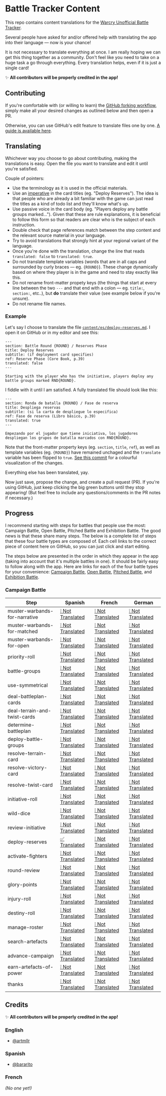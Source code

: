 # Battle Tracker Content

This repo contains content translations for the [Warcry Unofficial Battle Tracker](https://tracker.warcryunofficial.com).

Several people have asked for and/or offered help with translating the app into their language — now is your chance!

It is not necessary to translate everything at once. I am really hoping we can get this thing together as a community. Don't feel like you need to take on a huge task a go through everything. Every translation helps, even if it is just a single card!

:sparkles: **All contributors will be properly credited in the app!**

## Contributing

If you're comfortable with (or willing to learn) the [GitHub forking workflow](https://guides.github.com/activities/forking/), simply make all your desired changes as outlined below and then open a PR.

Otherwise, you can use GitHub's edit feature to translate files one by one. [A guide is available here](https://help.github.com/en/github/managing-files-in-a-repository/editing-files-in-your-repository).

## Translating

Whichever way you choose to go about contributing, making the translations is easy. Open the file you want to translate and edit it until you're satisfied.

Couple of pointers:

- Use the terminology as it is used in the official materials.
- Use an [imperative](https://en.wikipedia.org/wiki/Imperative_mood) in the card titles (eg. "Deploy Reserves"). The idea is that people who are already a bit familiar with the game can just read the titles as a kind of todo list and they'll know what's up.
- Use passive voice in the card body (eg. "Players deploy any battle groups marked..."). Given that these are rule explanations, it is beneficial to follow this form so that readers are clear who is the subject of each instruction.
- Double check that page references match between the step content and the relevant source material in your language.
- Try to avoid translations that strongly hint at your regional variant of the language.
- Once you're done with the translation, change the line that reads `translated: false` to `translated: true`.
- Do not translate template variables (words that are in all caps and surrounded by curly braces — eg. `{ROUND}`). These change dynamically based on where they player is in the game and need to stay exactly like this.
- Do not rename front-matter propety keys (the things that start at every line between the two `---` and that end with a colon — eg. `title:`, `section:`, etc..), but **do** translate their value (see example below if you're unsure).
- Do not rename file names.

### Example

Let's say I choose to translate the file [`content/es/deploy-reserves.md`](./content/es/deploy-reserves.md). I open it on GitHub or in my editor and see this:

```
---
section: Battle Round {ROUND} / Reserves Phase
title: Deploy Reserves
subtitle: (if deployment card specifies)
ref: Reserve Phase (Core Book, p.39)
translated: false
---

Starting with the player who has the initiative, players deploy any battle groups marked RND{ROUND}.
```

I fiddle with it until I am satisfied. A fully translated file should look like this:

```
---
section: Ronda de batalla {ROUND} / Fase de reserva
title: Despliega reservas
subtitle: (si la carta de despliegue lo especifica)
ref: Fase de reserva (Libro básico, p.39)
translated: true
---

Empezando por el jugador que tiene iniciativa, los jugadores despliegan los grupos de batalla marcados con RND{ROUND}.
```

Note that the front-matter property keys (eg. `section`, `title`, `ref`), as well as template variables (eg. `{ROUND}`) have remained unchaged and the `translate` variable has been flipped to `true`. [See this commit](https://github.com/arturmuller/battle-tracker-content/commit/49ffaeabf0fefce24b164649cb8fd08db750265f) for a colourful visualization of the changes.

Everything else has been translated, yay.

Now just save, propose the change, and create a pull request (PR). If you're using GitHub, just keep clicking the big green buttons until they stop appearing! (But feel free to include any questions/comments in the PR notes if necessary.)

## Progress

I recommend starting with steps for battles that people use the most: Campaign Battle, Open Battle, Pitched Battle and Exhibition Battle. The good news is that these share many steps. The below is a complete list of steps that these four battle types are composed of. Each cell links to the correct piece of content here on GitHub, so you can just click and start editing.

The steps below are presented in the order in which they appear in the app (taking into account that it's multiple battles in one). It should be fairly easy to follow along with the app. Here are links for each of the four battle types for your convenience: [Campaign Battle](https://tracker.warcryunofficial.com/campaign-battle), [Open Battle](https://tracker.warcryunofficial.com/open-battle), [Pitched Battle](https://tracker.warcryunofficial.com/pitched-battle), and [Exhibition Battle](https://tracker.warcryunofficial.com/exhibition-battle).

### Campaign Battle

| Step                          | Spanish                                                                            | French                                                                             | German                                                                             |
| ----------------------------- | ---------------------------------------------------------------------------------- | ---------------------------------------------------------------------------------- | ---------------------------------------------------------------------------------- |
| muster-warbands-for-narrative | [:grey_exclamation: Not Translated](./content/es/muster-warbands-for-narrative.md) | [:grey_exclamation: Not Translated](./content/fr/muster-warbands-for-narrative.md) | [:grey_exclamation: Not Translated](./content/de/muster-warbands-for-narrative.md) |
| muster-warbands-for-matched   | [:grey_exclamation: Not Translated](./content/es/muster-warbands-for-matched.md)   | [:grey_exclamation: Not Translated](./content/fr/muster-warbands-for-matched.md)   | [:grey_exclamation: Not Translated](./content/de/muster-warbands-for-matched.md)   |
| muster-warbands-for-open      | [:grey_exclamation: Not Translated](./content/es/muster-warbands-for-open.md)      | [:grey_exclamation: Not Translated](./content/fr/muster-warbands-for-open.md)      | [:grey_exclamation: Not Translated](./content/de/muster-warbands-for-open.md)      |
| priority-roll                 | [:grey_exclamation: Not Translated](./content/es/priority-roll.md)                 | [:grey_exclamation: Not Translated](./content/fr/priority-roll.md)                 | [:grey_exclamation: Not Translated](./content/de/priority-roll.md)                 |
| battle-groups                 | [:grey_exclamation: Not Translated](./content/es/battle-groups.md)                 | [:grey_exclamation: Not Translated](./content/fr/battle-groups.md)                 | [:grey_exclamation: Not Translated](./content/de/battle-groups.md)                 |
| use-symmetrical               | [:grey_exclamation: Not Translated](./content/es/use-symmetrical.md)               | [:grey_exclamation: Not Translated](./content/fr/use-symmetrical.md)               | [:grey_exclamation: Not Translated](./content/de/use-symmetrical.md)               |
| deal-battleplan-cards         | [:grey_exclamation: Not Translated](./content/es/deal-battleplan-cards.md)         | [:grey_exclamation: Not Translated](./content/fr/deal-battleplan-cards.md)         | [:grey_exclamation: Not Translated](./content/de/deal-battleplan-cards.md)         |
| deal-terrain-and-twist-cards  | [:grey_exclamation: Not Translated](./content/es/deal-terrain-and-twist-cards.md)  | [:grey_exclamation: Not Translated](./content/fr/deal-terrain-and-twist-cards.md)  | [:grey_exclamation: Not Translated](./content/de/deal-terrain-and-twist-cards.md)  |
| determine-battleplan          | [:grey_exclamation: Not Translated](./content/es/determine-battleplan.md)          | [:grey_exclamation: Not Translated](./content/fr/determine-battleplan.md)          | [:grey_exclamation: Not Translated](./content/de/determine-battleplan.md)          |
| deploy-battle-groups          | [:grey_exclamation: Not Translated](./content/es/deploy-battle-groups.md)          | [:grey_exclamation: Not Translated](./content/fr/deploy-battle-groups.md)          | [:grey_exclamation: Not Translated](./content/de/deploy-battle-groups.md)          |
| resolve-terrain-card          | [:grey_exclamation: Not Translated](./content/es/resolve-terrain-card.md)          | [:grey_exclamation: Not Translated](./content/fr/resolve-terrain-card.md)          | [:grey_exclamation: Not Translated](./content/de/resolve-terrain-card.md)          |
| resolve-victory-card          | [:grey_exclamation: Not Translated](./content/es/resolve-victory-card.md)          | [:grey_exclamation: Not Translated](./content/fr/resolve-victory-card.md)          | [:grey_exclamation: Not Translated](./content/de/resolve-victory-card.md)          |
| resolve-twist-card            | [:grey_exclamation: Not Translated](./content/es/resolve-twist-card.md)            | [:grey_exclamation: Not Translated](./content/fr/resolve-twist-card.md)            | [:grey_exclamation: Not Translated](./content/de/resolve-twist-card.md)            |
| initiative-roll               | [:grey_exclamation: Not Translated](./content/es/initiative-roll.md)               | [:grey_exclamation: Not Translated](./content/fr/initiative-roll.md)               | [:grey_exclamation: Not Translated](./content/de/initiative-roll.md)               |
| wild-dice                     | [:grey_exclamation: Not Translated](./content/es/wild-dice.md)                     | [:grey_exclamation: Not Translated](./content/fr/wild-dice.md)                     | [:grey_exclamation: Not Translated](./content/de/wild-dice.md)                     |
| review-initiative             | [:grey_exclamation: Not Translated](./content/es/review-initiative.md)             | [:grey_exclamation: Not Translated](./content/fr/review-initiative.md)             | [:grey_exclamation: Not Translated](./content/de/review-initiative.md)             |
| deploy-reserves               | [:white_check_mark: Translated](./content/es/deploy-reserves.md)                   | [:grey_exclamation: Not Translated](./content/fr/deploy-reserves.md)               | [:grey_exclamation: Not Translated](./content/de/deploy-reserves.md)               |
| activate-fighters             | [:grey_exclamation: Not Translated](./content/es/activate-fighters.md)             | [:grey_exclamation: Not Translated](./content/fr/activate-fighters.md)             | [:grey_exclamation: Not Translated](./content/de/activate-fighters.md)             |
| round-review                  | [:grey_exclamation: Not Translated](./content/es/round-review.md)                  | [:grey_exclamation: Not Translated](./content/fr/round-review.md)                  | [:grey_exclamation: Not Translated](./content/de/round-review.md)                  |
| glory-points                  | [:grey_exclamation: Not Translated](./content/es/glory-points.md)                  | [:grey_exclamation: Not Translated](./content/fr/glory-points.md)                  | [:grey_exclamation: Not Translated](./content/de/glory-points.md)                  |
| injury-roll                   | [:grey_exclamation: Not Translated](./content/es/injury-roll.md)                   | [:grey_exclamation: Not Translated](./content/fr/injury-roll.md)                   | [:grey_exclamation: Not Translated](./content/de/injury-roll.md)                   |
| destiny-roll                  | [:grey_exclamation: Not Translated](./content/es/destiny-roll.md)                  | [:grey_exclamation: Not Translated](./content/fr/destiny-roll.md)                  | [:grey_exclamation: Not Translated](./content/de/destiny-roll.md)                  |
| manage-roster                 | [:grey_exclamation: Not Translated](./content/es/manage-roster.md)                 | [:grey_exclamation: Not Translated](./content/fr/manage-roster.md)                 | [:grey_exclamation: Not Translated](./content/de/manage-roster.md)                 |
| search-artefacts              | [:grey_exclamation: Not Translated](./content/es/search-artefacts.md)              | [:grey_exclamation: Not Translated](./content/fr/search-artefacts.md)              | [:grey_exclamation: Not Translated](./content/de/search-artefacts.md)              |
| advance-campaign              | [:grey_exclamation: Not Translated](./content/es/advance-campaign.md)              | [:grey_exclamation: Not Translated](./content/fr/advance-campaign.md)              | [:grey_exclamation: Not Translated](./content/de/advance-campaign.md)              |
| earn-artefacts-of-power       | [:grey_exclamation: Not Translated](./content/es/earn-artefacts-of-power.md)       | [:grey_exclamation: Not Translated](./content/fr/earn-artefacts-of-power.md)       | [:grey_exclamation: Not Translated](./content/de/earn-artefacts-of-power.md)       |
| thanks                        | [:grey_exclamation: Not Translated](./content/es/thanks.md)                        | [:grey_exclamation: Not Translated](./content/fr/thanks.md)                        | [:grey_exclamation: Not Translated](./content/de/thanks.md)                        |

## Credits

:sparkles: **All contributors will be properly credited in the app!**

### English

- [@artmllr](https://www.reddit.com/user/artmllr)

### Spanish

- [@bararito](https://github.com/Bararito)

### French

_(No one yet!)_
